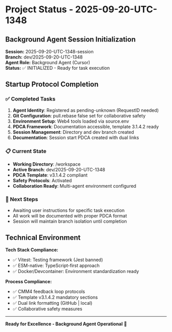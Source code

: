 # Project Status - 2025-09-20-UTC-1348

## Background Agent Session Initialization

**Session:** 2025-09-20-UTC-1348-session  
**Branch:** dev/2025-09-20-UTC-1348  
**Agent Role:** Background Agent (Cursor)  
**Status:** ✅ INITIALIZED - Ready for task execution

## Startup Protocol Completion

### ✅ Completed Tasks
1. **Agent Identity**: Registered as pending-unknown (RequestID needed)
2. **Git Configuration**: pull.rebase false set for collaborative safety
3. **Environment Setup**: Web4 tools loaded via source.env
4. **PDCA Framework**: Documentation accessible, template 3.1.4.2 ready
5. **Session Management**: Directory and dev branch created
6. **Documentation**: Session start PDCA created with dual links

### 📋 Current State
- **Working Directory**: /workspace
- **Active Branch**: dev/2025-09-20-UTC-1348
- **PDCA Template**: v3.1.4.2 compliant
- **Safety Protocols**: Activated
- **Collaboration Ready**: Multi-agent environment configured

### 🎯 Next Steps
- Awaiting user instructions for specific task execution
- All work will be documented with proper PDCA format
- Session will maintain branch isolation until completion

## Technical Environment

**Tech Stack Compliance:**
- ✅ Vitest: Testing framework (Jest banned)
- ✅ ESM-native: TypeScript-first approach
- ✅ Docker/Devcontainer: Environment standardization ready

**Process Compliance:**
- ✅ CMM4 feedback loop protocols
- ✅ Template v3.1.4.2 mandatory sections
- ✅ Dual link formatting (GitHub | local)
- ✅ Collaborative safety measures

---

**Ready for Excellence - Background Agent Operational** 🚀